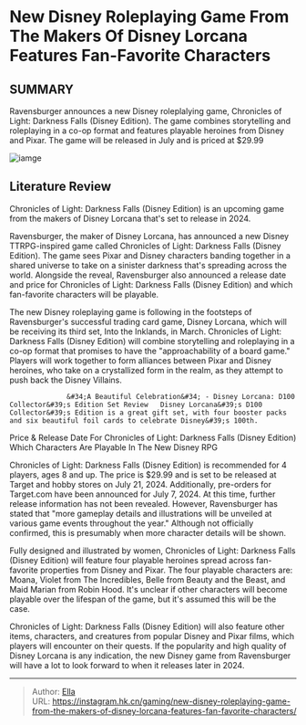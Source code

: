 # New Disney Roleplaying Game From The Makers Of Disney Lorcana Features Fan-Favorite Characters


## SUMMARY 



  Ravensburger announces a new Disney roleplalying game, Chronicles of Light: Darkness Falls (Disney Edition).   The game combines storytelling and roleplaying in a co-op format and features playable heroines from Disney and Pixar.   The game will be released in July and is priced at $29.99  

![iamge](https://static1.srcdn.com/wordpress/wp-content/uploads/2024/01/disney-game-embargo.jpg)

## Literature Review

Chronicles of Light: Darkness Falls (Disney Edition) is an upcoming game from the makers of Disney Lorcana that&#39;s set to release in 2024.




Ravensburger, the maker of Disney Lorcana, has announced a new Disney TTRPG-inspired game called Chronicles of Light: Darkness Falls (Disney Edition). The game sees Pixar and Disney characters banding together in a shared universe to take on a sinister darkness that&#39;s spreading across the world. Alongside the reveal, Ravensburger also announced a release date and price for Chronicles of Light: Darkness Falls (Disney Edition) and which fan-favorite characters will be playable.




The new Disney roleplaying game is following in the footsteps of Ravensburger&#39;s successful trading card game, Disney Lorcana, which will be receiving its third set, Into the Inklands, in March. Chronicles of Light: Darkness Falls (Disney Edition) will combine storytelling and roleplaying in a co-op format that promises to have the &#34;approachability of a board game.&#34; Players will work together to form alliances between Pixar and Disney heroines, who take on a crystallized form in the realm, as they attempt to push back the Disney Villains.

                  &#34;A Beautiful Celebration&#34; - Disney Lorcana: D100 Collector&#39;s Edition Set Review   Disney Lorcana&#39;s D100 Collector&#39;s Edition is a great gift set, with four booster packs and six beautiful foil cards to celebrate Disney&#39;s 100th.   


 Price &amp; Release Date For Chronicles of Light: Darkness Falls (Disney Edition) 
Which Characters Are Playable In The New Disney RPG
          




Chronicles of Light: Darkness Falls (Disney Edition) is recommended for 4 players, ages 8 and up. The price is $29.99 and is set to be released at Target and hobby stores on July 21, 2024. Additionally, pre-orders for Target.com have been announced for July 7, 2024. At this time, further release information has not been revealed. However, Ravensburger has stated that &#34;more gameplay details and illustrations will be unveiled at various game events throughout the year.&#34; Although not officially confirmed, this is presumably when more character details will be shown.

Fully designed and illustrated by women, Chronicles of Light: Darkness Falls (Disney Edition) will feature four playable heroines spread across fan-favorite properties from Disney and Pixar. The four playable characters are: Moana, Violet from The Incredibles, Belle from Beauty and the Beast, and Maid Marian from Robin Hood. It&#39;s unclear if other characters will become playable over the lifespan of the game, but it&#39;s assumed this will be the case.




Chronicles of Light: Darkness Falls (Disney Edition) will also feature other items, characters, and creatures from popular Disney and Pixar films, which players will encounter on their quests. If the popularity and high quality of Disney Lorcana is any indication, the new Disney game from Ravensburger will have a lot to look forward to when it releases later in 2024.



---

> Author: [Ella](https://instagram.hk.cn/)  
> URL: https://instagram.hk.cn/gaming/new-disney-roleplaying-game-from-the-makers-of-disney-lorcana-features-fan-favorite-characters/  

